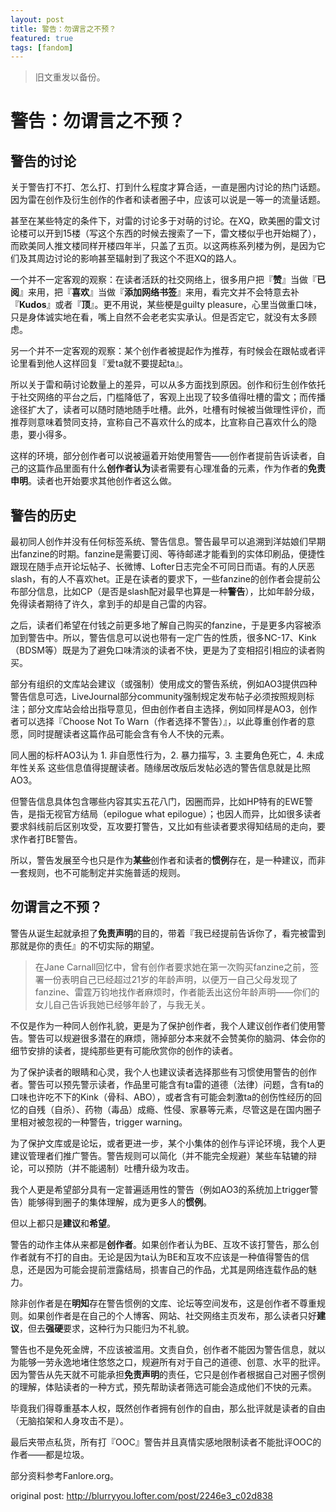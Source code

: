 ```yaml
---
layout: post
title: 警告：勿谓言之不预？
featured: true
tags: [fandom]
---
```




> 旧文重发以备份。


# 警告：勿谓言之不预？


## 警告的讨论


关于警告打不打、怎么打、打到什么程度才算合适，一直是圈内讨论的热门话题。因为雷在创作及衍生创作的作者和读者圈子中，应该可以说是一等一的流量话题。

甚至在某些特定的条件下，对雷的讨论多于对萌的讨论。在XQ，欧美圈的雷文讨论楼可以开到15楼（写这个东西的时候去搜索了一下，雷文楼似乎也开始糊了），而欧美同人推文楼同样开楼四年半，只盖了五页。以这两栋系列楼为例，是因为它们及其周边讨论的影响甚至辐射到了我这个不逛XQ的路人。

一个并不一定客观的观察：在读者活跃的社交网络上，很多用户把『**赞**』当做『**已阅**』来用，把『**喜欢**』当做『**添加网络书签**』来用，看完文并不会特意去补『**Kudos**』或者『**顶**』。更不用说，某些梗是guilty pleasure，心里当做重口味，只是身体诚实地在看，嘴上自然不会老老实实承认。但是否定它，就没有太多顾虑。

另一个并不一定客观的观察：某个创作者被提起作为推荐，有时候会在跟帖或者评论里看到他人这样回复『爱ta就不要提起ta』。

所以关于雷和萌讨论数量上的差异，可以从多方面找到原因。创作和衍生创作依托于社交网络的平台之后，门槛降低了，客观上出现了较多值得吐槽的雷文；而传播途径扩大了，读者可以随时随地随手吐槽。此外，吐槽有时候被当做理性评价，而推荐则意味着赞同支持，宣称自己不喜欢什么的成本，比宣称自己喜欢什么的隐患，要小得多。

这样的环境，部分创作者可以说被逼着开始使用警告——创作者提前告诉读者，自己的这篇作品里面有什么**创作者认为**读者需要有心理准备的元素，作为作者的**免责申明**。读者也开始要求其他创作者这么做。


## 警告的历史 


最初同人创作并没有任何标签系统、警告信息。警告最早可以追溯到洋姑娘们早期出fanzine的时期。fanzine是需要订阅、等待邮递才能看到的实体印刷品，便捷性跟现在随手点开论坛帖子、长微博、Lofter日志完全不可同日而语。有的人厌恶slash，有的人不喜欢het。正是在读者的要求下，一些fanzine的创作者会提前公布部分信息，比如CP（是否是slash配对最早也算是一种**警告**），比如年龄分级，免得读者期待了许久，拿到手的却是自己雷的内容。

之后，读者们希望在付钱之前更多地了解自己购买的fanzine，于是更多内容被添加到警告中。所以，警告信息可以说也带有一定广告的性质，很多NC-17、Kink（BDSM等）既是为了避免口味清淡的读者不快，更是为了变相招引相应的读者购买。

部分有组织的文库站会建议（或强制）使用成文的警告系统，例如AO3提供四种警告信息可选，LiveJournal部分community强制规定发布帖子必须按照规则标注；部分文库站会给出指导意见，但由创作者自主选择，例如同样是AO3，创作者可以选择『Choose Not To Warn（作者选择不警告）』，以此尊重创作者的意愿，同时提醒读者这篇作品可能会含有令人不快的元素。

同人圈的标杆AO3认为 1. 非自愿性行为，2. 暴力描写，3. 主要角色死亡，4. 未成年性关系 这些信息值得提醒读者。随缘居改版后发帖必选的警告信息就是比照AO3。

但警告信息具体包含哪些内容其实五花八门，因圈而异，比如HP特有的EWE警告，是指无视官方结局（epilogue what epilogue）；也因人而异，比如很多读者要求斜线前后区别攻受，互攻要打警告，又比如有些读者要求得知结局的走向，要求作者打BE警告。

所以，警告发展至今也只是作为**某些**创作者和读者的**惯例**存在，是一种建议，而非一套规则，也不可能制定并实施普适的规则。


## 勿谓言之不预？ 


警告从诞生起就承担了**免责声明**的目的，带着『我已经提前告诉你了，看完被雷到那就是你的责任』的不切实际的期望。


> 在Jane Carnall回忆中，曾有创作者要求她在第一次购买fanzine之前，签署一份表明自己已经超过21岁的年龄声明，以便万一自己父母发现了fanzine、雷霆万钧地找作者麻烦时，作者能丢出这份年龄声明——你们的女儿自己告诉我她已经够年龄了，与我无关。


不仅是作为一种同人创作礼貌，更是为了保护创作者，我个人建议创作者们使用警告。警告可以规避很多潜在的麻烦，筛掉部分本来就不会赞美你的脑洞、体会你的细节安排的读者，提纯那些更有可能欣赏你的创作的读者。

为了保护读者的眼睛和心灵，我个人也建议读者选择那些有习惯使用警告的创作者。警告可以预先警示读者，作品里可能含有ta雷的道德（法律）问题，含有ta的口味也许吃不下的Kink（骨科、ABO），或者含有可能会刺激ta的创伤性经历的回忆的自残（自杀）、药物（毒品）成瘾、性侵、家暴等元素，尽管这是在国内圈子里相对被忽视的一种警告，trigger warning。

为了保护文库或是论坛，或者更进一步，某个小集体的创作与评论环境，我个人更建议管理者们推广警告。警告规则可以简化（并不能完全规避）某些车轱辘的辩论，可以预防（并不能遏制）吐槽升级为攻击。

我个人更是希望部分具有一定普遍适用性的警告（例如AO3的系统加上trigger警告）能够得到圈子的集体理解，成为更多人的**惯例**。


但以上都只是**建议**和**希望**。


警告的动作主体从来都是**创作者**。如果创作者认为BE、互攻不该打警告，那么创作者就有不打的自由。无论是因为ta认为BE和互攻不应该是一种值得警告的信息，还是因为可能会提前泄露结局，损害自己的作品，尤其是网络连载作品的魅力。

除非创作者是在**明知**存在警告惯例的文库、论坛等空间发布，这是创作者不尊重规则。如果创作者是在自己的个人博客、网站、社交网络主页发布，那么读者只好**建议**，但去**强硬**要求，这种行为只能归为不礼貌。

警告也不是免死金牌，不应该被滥用。文责自负，创作者不能因为警告信息，就以为能够一劳永逸地堵住悠悠之口，规避所有对于自己的道德、创意、水平的批评。因为警告从先天就不可能承担**免责声明**的责任，它只是创作者根据自己对圈子惯例的理解，体贴读者的一种方式，预先帮助读者筛选可能会造成他们不快的元素。

毕竟我们得尊重基本人权，既然创作者拥有创作的自由，那么批评就是读者的自由（无脑掐架和人身攻击不是）。


最后夹带点私货，所有打『OOC』警告并且真情实感地限制读者不能批评OOC的作者——都是垃圾。


部分资料参考Fanlore.org。


original post: http://blurryyou.lofter.com/post/2246e3_c02d838